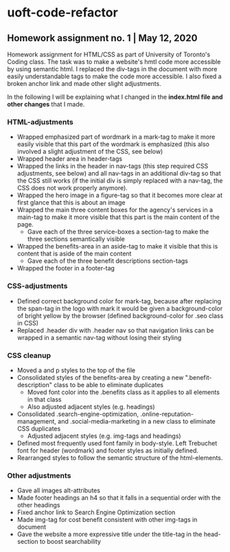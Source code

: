 # uoft-code-refactor
## Homework assignment no. 1 | May 12, 2020

Homework assignment for HTML/CSS as part of University of Toronto's Coding class. The task was to make a website's hmtl code more accessible by using semantic html. I replaced the div-tags in the document with more easily understandable tags to make the code more accessible. I also fixed a broken anchor link and made other slight adjustments.

In the following I will be explaining what I changed in the __index.html file and other changes__ that I made.

### HTML-adjustments
- Wrapped emphasized part of wordmark in a mark-tag to make it more easily visible that this part of the wordmark is emphasized (this also involved a slight adjustment of the CSS, see below)
- Wrapped header area in header-tags
- Wrapped the links in the header in nav-tags (this step required CSS adjustments, see below) and all nav-tags in an additional div-tag so that the CSS still works (if the initial div is simply replaced with a nav-tag, the CSS does not work properly anymore).
- Wrapped the hero image in a figure-tag so that it becomes more clear at first glance that this is about an image
- Wrapped the main three content boxes for the agency's services in a main-tag to make it more visible that this part is the main content of the page.
    - Gave each of the three service-boxes a section-tag to make the three sections semantically visible
- Wrapped the benefits-area in an aside-tag to make it visible that this is content that is aside of the main content
    - Gave each of the three benefit descriptions section-tags
- Wrapped the footer in a footer-tag

### CSS-adjustments
- Defined correct background color for mark-tag, because after replacing the span-tag in the logo with mark it would be given a background-color of bright yellow by the browser (defined  background-color for .seo class in CSS)
- Replaced .header div with .header nav so that navigation links can be wrapped in a semantic nav-tag without losing their styling

### CSS cleanup
- Moved a and p styles to the top of the file
- Consolidated styles of the benefits-area by creating a new ".benefit-description" class to be able to eliminate duplicates
    - Moved font color into the .benefits class as it applies to all elements in that class
    - Also adjusted adjacent styles (e.g. headings)
- Consolidated .search-engine-optimization, .online-reputation-management, and .social-media-marketing in a new class to eliminate CSS duplicates
    - Adjusted adjacent styles (e.g. img-tags and headings)
- Defined most frequently used font family in body-style. Left Trebuchet font for header (wordmark) and footer styles as initially defined.
- Rearranged styles to follow the semantic structure of the html-elements.

### Other adjustments
- Gave all images alt-attributes
- Made footer headings an h4 so that it falls in a sequential order with the other headings
- Fixed anchor link to Search Engine Optimization section
- Made img-tag for cost benefit consistent with other img-tags in document
- Gave the website a more expressive title under the title-tag in the head-section to boost searchability